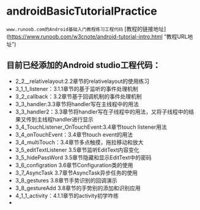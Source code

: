 # androidBasicTutorialPractice
`www.runoob.com的Android基础入门教程练习工程代码`
[教程的链接地址](https://www.runoob.com/w3cnote/android-tutorial-intro.html “教程URL地址”)

## 目前已经添加的Android studio工程代码：

- 2_2__relativelayout:2.2章节的relativelayout的使用练习
-  3_1_1_listener：3.1.1章节的基于监听的事件处理机制
- 3_2_callback：3.2章节基于回调机制的事件处理机制
- 3_3_handler:3.3章节将handler写在主线程中的用法
- 3_3_handler2：3.3章节将handler写在子线程中的用法，又将子线程中的结果又传到主线程handler进行显示
- 3_4_TouchListener_OnTouchEvent:3.4章节touch listener用法
- 3_4_onTouchEvent：3.4章节touch event的用法
- 3_4_multiTouch：3.4章节多点触摸，拖拉移动和放大
- 3_5_editTextListener 3.5章节监听EditText内容变化
- 3_5_hidePassWord 3.5章节隐藏和显示EditText中的密码
- 3_6_configration 3.6章节Configuration类的使用
- 3_7_AsyncTask 3.7章节AsyncTask异步任务的使用
- 3_8_gestures 3.8章节手势识别的回调演示
- 3_8_gestureAdd 3.8章节的手势别的添加和识别应用
- 4_1_1_activity：4.1.1章节的activity初学咋练
- 

